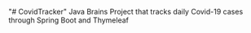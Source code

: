 "# CovidTracker" 
Java Brains Project that tracks daily Covid-19 cases through Spring Boot and Thymeleaf
